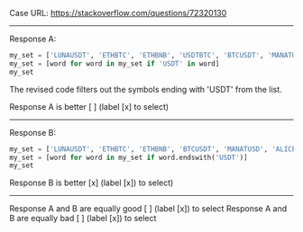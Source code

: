 Case URL: https://stackoverflow.com/questions/72320130

------
Response A:



```python
my_set = ['LUNAUSDT', 'ETHBTC', 'ETHBNB', 'USDTBTC', 'BTCUSDT', 'MANATUSD', 'ALICEETH' ]
my_set = [word for word in my_set if 'USDT' in word]
my_set
```

The revised code filters out the symbols ending with 'USDT' from the list.

Response A is better [ ] (label [x] to select)

-------
Response B:

```python
my_set = ['LUNAUSDT', 'ETHBTC', 'ETHBNB', 'BTCUSDT', 'MANATUSD', 'ALICEETH' ]
my_set = [word for word in my_set if word.endswith('USDT')]
my_set
```

Response B is better [x] (label [x]) to select)

-------

Response A and B are equally good [ ] (label [x]) to select
Response A and B are equally bad [ ] (label [x]) to select
